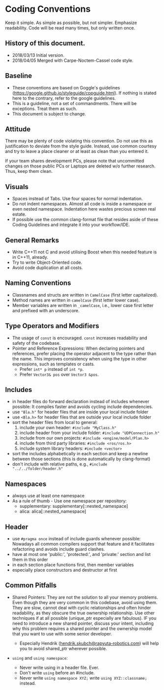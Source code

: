 
# Coding Conventions

Keep it simple. As simple as possible, but not simpler.
Emphasize readability. Code will be read many times, but only written once.

## History of this document.

* 2018/03/13 Initial version.
* 2018/04/05 Merged with Carpe-Noctem-Cassel code style.


## Baseline

* These conventions are based on Goggle's guidelines (https://google.github.io/styleguide/cppguide.html). If nothing is stated here to the contrary, refer to the google guidelines.
* This is a guideline, not a set of commandments. There will be exceptions. Treat them as such.
* This document is subject to change.

## Attitude

There may be plenty of code violating this convention. Do not use this as justification to deviate from the style guide.
Instead, use common courtesy and try to leave a place cleaner or at least as clean than you entered it.

If your team shares development PCs, please note that uncommitted changes on those public PCs or Laptops are deleted w/o further research. Thus, keep them clean.

## Visuals

* Spaces instead of Tabs. Use four spaces for normal indentation.
* Do not indent namespaces. Almost all code is inside a namespace or even nested namespace. Indentation here wastes precious screen real estate.
* If possible use the common clang-format file that resides aside of these Coding Guidelines and integrate it into your workflow/IDE.

## General Remarks

* Write C++11 not C and avoid utilising Boost when this needed feature is in C++11, already.
* Try to write Object-Oriented code.
* Avoid code duplication at all costs.

## Naming Conventions

* Classnames and structs are written in `CamelCase` (first letter capitalized).
* Method names are written in `camelCase` (first letter lower case).
* Member variables are written in `_camelCase`, i.e., lower case first letter and prefixed with an underscore.

## Type Operators and Modifiers

* The usage of  `const` is encouraged. `const` increases readability and safety of the codebase.
* Pointer and Reference Expressions:
When declaring pointers and references, prefer placing the operator adjacent to the type rather than the name. This improves consistency when using the type in other expressions, such as templates or casts.
   * Prefer `int* p` instead of `int *p`.
   * Prefer `Vector3& pos` over `Vector3 &pos`.
   
## Includes

* in header files do forward declaration instead of includes whenever possible: It compiles faster and avoids cycling include dependencies.
* use `"Bla.h"` for header files that are inside your local include folder
* use `<Bla.h>` for header files that are outside your local include folder
* sort the header files from local to general:
    1. include your own header: `#include "MyClass.h"`
    2. include header from your include folder: `#include "UDPConnection.h"`
    3. include from our own projects: `#include <engine/model/Plan.h>`
    4. include from third party libraries: `#include <ros/ros.h>`
    5. include system library headers: `#include <vector>`
* sort the includes alphabetically in each section and keep a newline between those sections (this is done automatically by clang-format)
* don't include with relative paths, e.g., `#include "../../folder/header.h"`

## Namespaces

- always use at least one namespace
- As a rule of thumb - Use one namespace per repository:
    * supplementary: supplementary[::nested_namespace]
    * alica: alica[::nested_namespace]

## Header

* use `#pragma once` instead of include guards whenever possible: Nowadays all common compilers support that feature and it facilitates refactoring and avoids include guard clashes.
* have at most one 'public:', 'protected:', and 'private:' section and list them in this order
* in each section place functions first, then member variables
* especially place constructors and destructor at first

## Common Pitfalls

* Shared Pointers: They are not the solution to all your memory problems. Even though they are very common in this codebase, avoid using them. They are slow, cannot deal with cyclic relationships and often hinder readability, as they obscure the true ownership relationship. Use other techniques if at all possible (unique_ptr especially are fabulous). IF you need to introduce a new shared pointer, discuss your intent, including why this problem requires a shared pointer and the ownership model that you want to use with some senior developer. 
   * Especially Hendrik (hendrik.skubch@rapyuta-robotics.com) will help you to avoid shared_ptr wherever possible.

* `using` and `using namespace`: 
   * Never write using in a header file. Ever. 
   * Don't write `using` before an #include.
   * Never write `using namespace XYZ;` write `using XYZ::classname;` instead.

